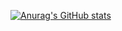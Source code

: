[![Anurag's GitHub stats](https://github-readme-stats.vercel.app/api?username=Formulaaa)](https://github.com/anuraghazra/github-readme-stats)

<!--
**Formulaaa/Formulaaa** is a ✨ _special_ ✨ repository because its `README.md` (this file) appears on your GitHub profile.



Here are some ideas to get you started:

- 🔭 I’m currently working on ...
- 🌱 I’m currently learning ...
- 👯 I’m looking to collaborate on ...
- 🤔 I’m looking for help with ...
- 💬 Ask me about ...
- 📫 How to reach me: ...
- 😄 Pronouns: ...
- ⚡ Fun fact: ...
-->
